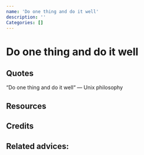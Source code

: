 ```yaml
---
name: 'Do one thing and do it well'
description: ''
Categories: []
---
```

# Do one thing and do it well

## Quotes
“Do one thing and do it well“ — Unix philosophy
## Resources

## Credits

## Related advices:

